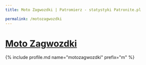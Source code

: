 ```yaml
---
title: Moto Zagwozdki | Patromierz - statystyki Patronite.pl

permalink: /motozagwozdki
---
```


# [Moto Zagwozdki](https://patronite.pl/motozagwozdki)

{% include profile.md name="motozagwozdki" prefix="m" %}
